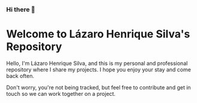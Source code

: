 ### Hi there 👋
# Welcome to Lázaro Henrique Silva's Repository

Hello, I'm Lázaro Henrique Silva, and this is my personal and professional repository where I share my projects. I hope you enjoy your stay and come back often.

Don't worry, you're not being tracked, but feel free to contribute and get in touch so we can work together on a project.


<!--
**lazhcsilva/lazhcsilva** is a ✨ _special_ ✨ repository because its `README.md` (this file) appears on your GitHub profile.

Here are some ideas to get you started:

- 🔭 I’m currently working on ...
- 🌱 I’m currently learning ...
- 👯 I’m looking to collaborate on ...
- 🤔 I’m looking for help with ...
- 💬 Ask me about ...
- 📫 How to reach me: ...
- 😄 Pronouns: ...
- ⚡ Fun fact: ...
-->
